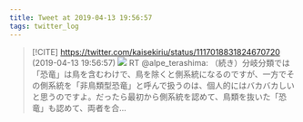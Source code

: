 ```yaml
---
title: Tweet at 2019-04-13 19:56:57
tags: twitter_log
---
```


> [!CITE] https://twitter.com/kaisekiriu/status/1117018831824670720 (2019-04-13 19:56:57)
> ![](https://twitter.com/kaisekiriu/status/1117018831824670720)
> RT @alpe_terashima: （続き）分岐分類では「恐竜」は鳥を含むわけで、鳥を除くと側系統になるのですが、一方でその側系統を「非鳥類型恐竜」と呼んで扱うのは、個人的にはバカバカしいと思うのですよ。だったら最初から側系統を認めて、鳥類を抜いた「恐竜」も認めて、両者を合…
